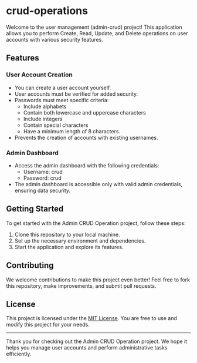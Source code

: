 # crud-operations

Welcome to the user management (admin-crud) project! This application allows you to perform Create, Read, Update, and Delete operations on user accounts with various security features.

## Features

### User Account Creation
- You can create a user account yourself.
- User accounts must be verified for added security.
- Passwords must meet specific criteria:
  - Include alphabets
  - Contain both lowercase and uppercase characters
  - Include integers
  - Contain special characters
  - Have a minimum length of 8 characters.
- Prevents the creation of accounts with existing usernames.

### Admin Dashboard
- Access the admin dashboard with the following credentials:
  - Username: crud
  - Password: crud
- The admin dashboard is accessible only with valid admin credentials, ensuring data security.

## Getting Started

To get started with the Admin CRUD Operation project, follow these steps:

1. Clone this repository to your local machine.
2. Set up the necessary environment and dependencies.
3. Start the application and explore its features.

## Contributing

We welcome contributions to make this project even better! Feel free to fork this repository, make improvements, and submit pull requests.

## License

This project is licensed under the [MIT License](LICENSE.md). You are free to use and modify this project for your needs.

---

Thank you for checking out the Admin CRUD Operation project. We hope it helps you manage user accounts and perform administrative tasks efficiently.
